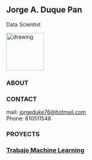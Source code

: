 ## Jorge A. Duque Pan
   Data Scientist

<img src="https://media-exp1.licdn.com/dms/image/C5603AQFkv-i7YfkoZg/profile-displayphoto-shrink_200_200/0/1517553574514?e=1645056000&v=beta&t=qeuQCJj8CQmERehdBTo4A2D_A8Y-MRamFlfuvRF6ctY" alt="drawing" width="100"/>

### ABOUT


### CONTACT

mail: jorgeduke76@hotmail.com
<br>
Phone: 610511548

### PROYECTS


### [Trabajo Machine Learning](https://github.com/JorgeDuqueP/ML-Telecomunicaciones)


### 
